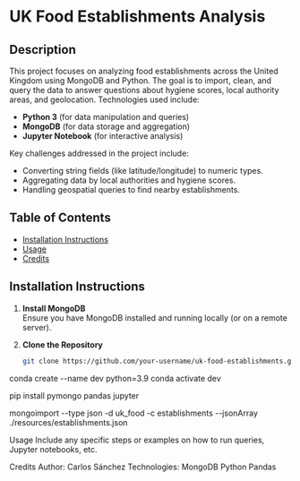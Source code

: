 # UK Food Establishments Analysis

## Description

This project focuses on analyzing food establishments across the United Kingdom using MongoDB and Python. The goal is to import, clean, and query the data to answer questions about hygiene scores, local authority areas, and geolocation. Technologies used include:

- **Python 3** (for data manipulation and queries)  
- **MongoDB** (for data storage and aggregation)  
- **Jupyter Notebook** (for interactive analysis)

Key challenges addressed in the project include:

- Converting string fields (like latitude/longitude) to numeric types.  
- Aggregating data by local authorities and hygiene scores.  
- Handling geospatial queries to find nearby establishments.

## Table of Contents

- [Installation Instructions](#installation-instructions)
- [Usage](#usage)
- [Credits](#credits)

## Installation Instructions

1. **Install MongoDB**  
   Ensure you have MongoDB installed and running locally (or on a remote server).

2. **Clone the Repository**  
   ```bash
   git clone https://github.com/your-username/uk-food-establishments.git

conda create --name dev python=3.9
conda activate dev

pip install pymongo pandas jupyter

mongoimport --type json -d uk_food -c establishments --jsonArray ./resources/establishments.json

Usage
Include any specific steps or examples on how to run queries, Jupyter notebooks, etc.

Credits
Author: Carlos Sánchez
Technologies:
MongoDB
Python
Pandas
